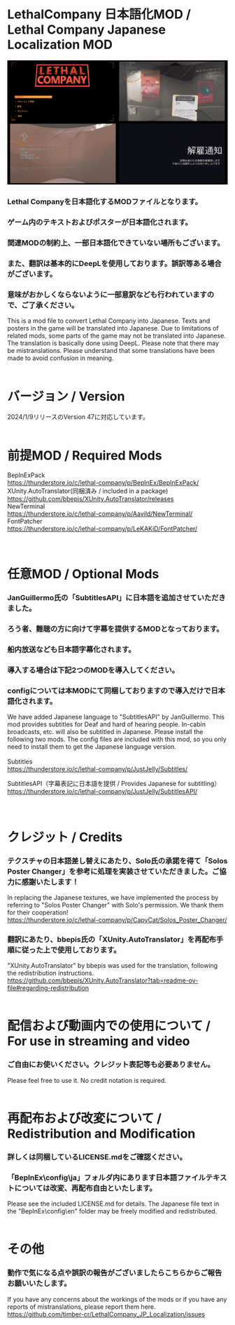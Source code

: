 # LethalCompany 日本語化MOD / Lethal Company Japanese Localization MOD
![image](https://github.com/timber-cr/LethalCompany_JP_Localization/blob/de65b5dc8a1e7c53551dbe74e46ef9ec0aebe9ad/assets/image.png?raw=true)
### Lethal Companyを日本語化するMODファイルとなります。
### ゲーム内のテキストおよびポスターが日本語化されます。
### 関連MODの制約上、一部日本語化できていない場所もございます。
### また、翻訳は基本的にDeepLを使用しております。誤訳等ある場合がございます。
### 意味がおかしくならないように一部意訳なども行われていますので、ご了承ください。
This is a mod file to convert Lethal Company into Japanese.
Texts and posters in the game will be translated into Japanese.
Due to limitations of related mods, some parts of the game may not be translated into Japanese.
The translation is basically done using DeepL. Please note that there may be mistranslations.
Please understand that some translations have been made to avoid confusion in meaning.
<br>
<br>
# バージョン / Version
2024/1/9リリースのVersion 47に対応しています。
<br>
<br>
# 前提MOD / Required Mods
 BeplnExPack<br>
  https://thunderstore.io/c/lethal-company/p/BepInEx/BepInExPack/<br>
 XUnity.AutoTranslator(同梱済み / included in a package)<br>
  https://github.com/bbepis/XUnity.AutoTranslator/releases<br>
 NewTerminal<br>
  https://thunderstore.io/c/lethal-company/p/Aavild/NewTerminal/<br>
 FontPatcher<br>
  https://thunderstore.io/c/lethal-company/p/LeKAKiD/FontPatcher/<br>
<br>
<br>
# 任意MOD / Optional Mods
### JanGuillermo氏の「SubtitlesAPI」に日本語を追加させていただきました。
### ろう者、難聴の方に向けて字幕を提供するMODとなっております。
### 船内放送なども日本語字幕化されます。
### 導入する場合は下記2つのMODを導入してください。
### configについては本MODにて同梱しておりますので導入だけで日本語化されます。
We have added Japanese language to "SubtitlesAPI" by JanGuillermo.
This mod provides subtitles for Deaf and hard of hearing people.
In-cabin broadcasts, etc. will also be subtitled in Japanese.
Please install the following two mods.
The config files are included with this mod, so you only need to install them to get the Japanese language version.
<br>
<br>
 Subtitles<br>
  https://thunderstore.io/c/lethal-company/p/JustJelly/Subtitles/<br>

 SubtitlesAPI（字幕表記に日本語を提供 / Provides Japanese for subtitling）<br>
  https://thunderstore.io/c/lethal-company/p/JustJelly/SubtitlesAPI/<br>
<br>
<br>
# クレジット / Credits
### テクスチャの日本語差し替えにあたり、Solo氏の承諾を得て「Solos Poster Changer」を参考に処理を実装させていただきました。ご協力に感謝いたします！
In replacing the Japanese textures, we have implemented the process by referring to "Solos Poster Changer" with Solo's permission. We thank them for their cooperation!<br>
https://thunderstore.io/c/lethal-company/p/CapyCat/Solos_Poster_Changer/
<br>
### 翻訳にあたり、bbepis氏の「XUnity.AutoTranslator」を再配布手順に従った上で使用しております。
"XUnity.AutoTranslator" by bbepis was used for the translation, following the redistribution instructions.<br>
https://github.com/bbepis/XUnity.AutoTranslator?tab=readme-ov-file#regarding-redistribution
<br>
<br>
# 配信および動画内での使用について / For use in streaming and video
### ご自由にお使いください。クレジット表記等も必要ありません。
Please feel free to use it. No credit notation is required.
<br>
<br>
# 再配布および改変について / Redistribution and Modification
### 詳しくは同梱しているLICENSE.mdをご確認ください。
### 「BepInEx\config\ja」フォルダ内にあります日本語ファイルテキストについては改変、再配布自由といたします。
Please see the included LICENSE.md for details.
The Japanese file text in the "BepInEx\config\en" folder may be freely modified and redistributed.
<br>
<br>
# その他
### 動作で気になる点や誤訳の報告がございましたらこちらからご報告お願いいたします。
If you have any concerns about the workings of the mods or if you have any reports of mistranslations, please report them here.<br>
https://github.com/timber-cr/LethalCompany_JP_Localization/issues